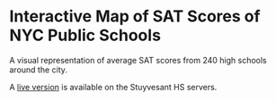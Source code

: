 Interactive Map of SAT Scores of NYC Public Schools
==============
A visual representation of average SAT scores from 240 high schools around the city.

A [live version](http://lisa.stuy.edu/~philipp.steinmann/sat/data.py) is available on the Stuyvesant HS servers.
